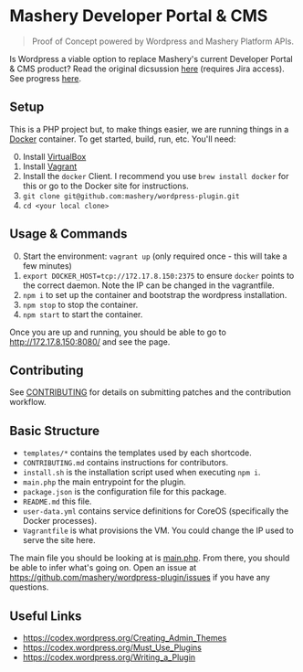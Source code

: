 # Mashery Developer Portal & CMS
> Proof of Concept powered by Wordpress and Mashery Platform APIs.

Is Wordpress a viable option to replace Mashery's current Developer Portal & CMS product? Read the original dicsussion [here](https://mashery.jira.com/wiki/pages/viewpage.action?pageId=99844396) (requires Jira access). See progress [here](../../milestones).

## Setup

This is a PHP project but, to make things easier, we are running things in a [Docker](https://www.docker.com/) container. To get started, build, run, etc. You'll need:

0. Install [VirtualBox](https://www.virtualbox.org/)
0. Install [Vagrant](https://www.vagrantup.com/)
0. Install the `docker` Client. I recommend you use `brew install docker` for this or go to the Docker site for instructions.
0. `git clone git@github.com:mashery/wordpress-plugin.git`
0. `cd <your local clone>`

## Usage & Commands

0. Start the environment: `vagrant up` (only required once - this will take a few minutes)
0. `export DOCKER_HOST=tcp://172.17.8.150:2375` to ensure `docker` points to the correct daemon. Note the IP can be changed in the vagrantfile.
0. `npm i` to set up the container and bootstrap the wordpress installation.
0. `npm stop` to stop the container.
0. `npm start` to start the container.

Once you are up and running, you should be able to go to http://172.17.8.150:8080/ and see the page.

## Contributing

See [CONTRIBUTING](CONTRIBUTING.md) for details on submitting patches and the contribution workflow.

## Basic Structure

* `templates/*` contains the templates used by each shortcode.
* `CONTRIBUTING.md` contains instructions for contributors.
* `install.sh` is the installation script used when executing `npm i`.
* `main.php` the main entrypoint for the plugin.
* `package.json` is the configuration file for this package.
* `README.md` this file.
* `user-data.yml` contains service definitions for CoreOS (specifically the Docker processes).
* `Vagrantfile` is what provisions the VM. You could change the IP used to serve the site here.

The main file you should be looking at is [main.php](main.php). From there, you should be able to infer what's going on. Open an issue at https://github.com/mashery/wordpress-plugin/issues if you have any questions.

## Useful Links

* https://codex.wordpress.org/Creating_Admin_Themes
* https://codex.wordpress.org/Must_Use_Plugins
* https://codex.wordpress.org/Writing_a_Plugin

